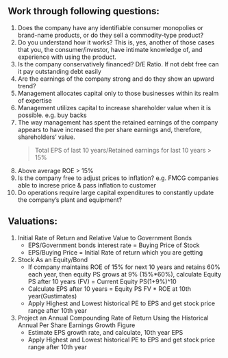 ## Work through following questions:
1. Does the company have any identifiable consumer monopolies or brand-name products, or do they sell a commodity-type product?
2. Do you understand how it works? This is, yes, another of those cases that you, the consumer/investor, have intimate knowledge of, and experience with using the product.
3. Is the company conservatively financed? D/E Ratio. If not debt free can it pay outstanding debt easily
4. Are the earnings of the company strong and do they show an upward trend?
5. Management allocates capital only to those businesses within its realm of expertise
6. Management utilizes capital to increase shareholder value when it is possible. e.g. buy backs
7. The way management has spent the retained earnings of the company appears to have increased the per share earnings and, therefore, shareholders’ value.
   > Total EPS of last 10 years/Retained earnings for last 10 years > 15%
8. Above average ROE > 15%
9. Is the company free to adjust prices to inflation? e.g. FMCG companies able to increse price & pass inflation to customer
10. Do operations require large capital expenditures to constantly update the company’s plant and equipment?

## Valuations:
1. Initial Rate of Return and Relative Value to Government Bonds
   * EPS/Government bonds interest rate = Buying Price of Stock
   * EPS/Buying Price = Initial Rate of return which you are getting
2. Stock As an Equity/Bond
   * If company maintains ROE of 15% for next 10 years and retains 60% each year, then equity PS grows at 9% (15%*60%), calculate Equity PS after 10 years (FV) = Current Equity PS(1+9%)^10
   * Calculate EPS after 10 years = Equity PS FV * ROE at 10th year(Gustimates)
   * Apply Highest and Lowest historical PE to EPS and get stock price range after 10th year
3. Project an Annual Compounding Rate of Return Using the Historical Annual Per Share Earnings Growth Figure
   * Estimate EPS growth rate, and calculate, 10th year EPS
   * Apply Highest and Lowest historical PE to EPS and get stock price range after 10th year 
